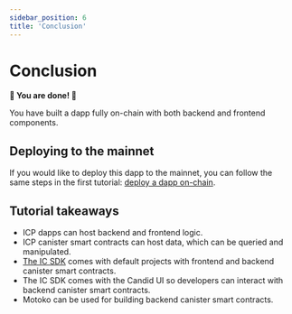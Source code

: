 ```yaml
---
sidebar_position: 6
title: 'Conclusion'
---
```


# Conclusion

**🎉 You are done! 🎉**

You have built a dapp fully on-chain with both backend and frontend components.

## Deploying to the mainnet

If you would like to deploy this dapp to the mainnet, you can follow the same steps in the first tutorial: [deploy a dapp on-chain](../deploy_sample_app/#deploying-on-chain).

## Tutorial takeaways

* ICP dapps can host backend and frontend logic.
* ICP canister smart contracts can host data, which can be queried and manipulated.
* [The IC SDK](../../developer-docs/setup/install/index.mdx) comes with default projects with frontend and backend canister smart contracts.
* The IC SDK comes with the Candid UI so developers can interact with backend canister smart contracts.
* Motoko can be used for building backend canister smart contracts.
